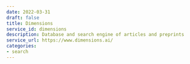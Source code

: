 ```yaml
---
date: 2022-03-31
draft: false
title: Dimensions
service_id: dimensions
description: Database and search engine of articles and preprints
service_url: https://www.dimensions.ai/
categories:
- search
---
```



